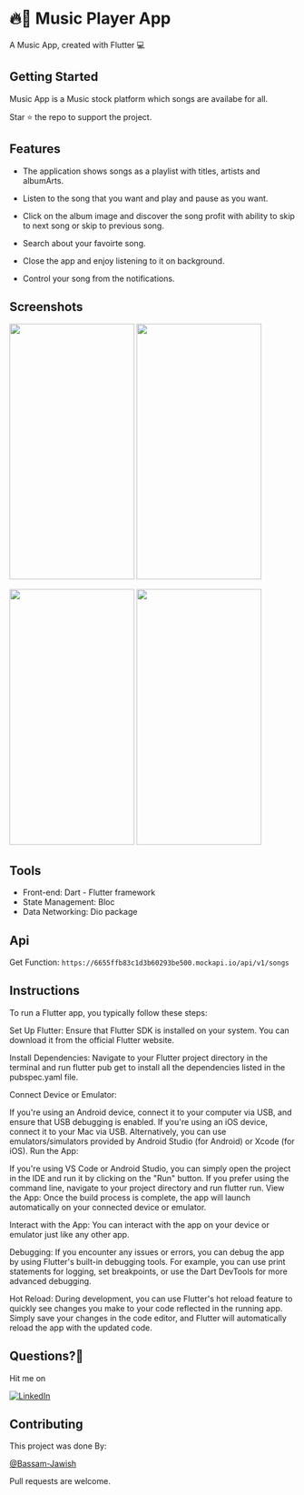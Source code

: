# 🔥👏 Music Player App

A Music App, created with Flutter 💻

## Getting Started

Music App is a Music stock platform which songs are availabe for all.

Star ⭐ the repo to support the project.

## Features

- The application shows songs as a playlist with titles, artists and albumArts.

- Listen to the song that you want and play and pause as you want.

- Click on the album image and discover the song profit with ability to skip to next song or skip to previous song.

- Search about your favoirte song.

- Close the app and enjoy listening to it on background.

- Control your song from the notifications.

## Screenshots

<p float="left">
  <img src="screenshots/VideoCapture_20230313-004159.jpg" width="220" height = "450"/>
  <img src="screenshots/VideoCapture_20230313-004058.jpg" width="220" height = "450"/> 
</p>

<p float="left">
  <img src="screenshots/VideoCapture_20230313-004253.jpg" width="220" height = "450"/>
  <img src="screenshots/VideoCapture_20230313-004339.jpg" width="220" height = "450"/>
</p>

## Tools

- Front-end: Dart - Flutter framework
- State Management: Bloc
- Data Networking: Dio package

## Api
Get Function: 
`https://6655ffb83c1d3b60293be500.mockapi.io/api/v1/songs`

## Instructions
To run a Flutter app, you typically follow these steps:

Set Up Flutter: Ensure that Flutter SDK is installed on your system. You can download it from the official Flutter website.

Install Dependencies: Navigate to your Flutter project directory in the terminal and run flutter pub get to install all the dependencies listed in the pubspec.yaml file.

Connect Device or Emulator:

If you're using an Android device, connect it to your computer via USB, and ensure that USB debugging is enabled.
If you're using an iOS device, connect it to your Mac via USB.
Alternatively, you can use emulators/simulators provided by Android Studio (for Android) or Xcode (for iOS).
Run the App:

If you're using VS Code or Android Studio, you can simply open the project in the IDE and run it by clicking on the "Run" button.
If you prefer using the command line, navigate to your project directory and run flutter run.
View the App: Once the build process is complete, the app will launch automatically on your connected device or emulator.

Interact with the App: You can interact with the app on your device or emulator just like any other app.

Debugging: If you encounter any issues or errors, you can debug the app by using Flutter's built-in debugging tools. For example, you can use print statements for logging, set breakpoints, or use the Dart DevTools for more advanced debugging.

Hot Reload: During development, you can use Flutter's hot reload feature to quickly see changes you make to your code reflected in the running app. Simply save your changes in the code editor, and Flutter will automatically reload the app with the updated code.

## Questions?🤔

Hit me on

[![LinkedIn](https://user-images.githubusercontent.com/35039342/55471530-94b34280-5627-11e9-8c0e-6fe86a8406d6.png)](https://www.linkedin.com/in/bassam-jawish/)

## Contributing

This project was done By:

[@Bassam-Jawish](https://github.com/Bassam-Jawish)

Pull requests are welcome.

